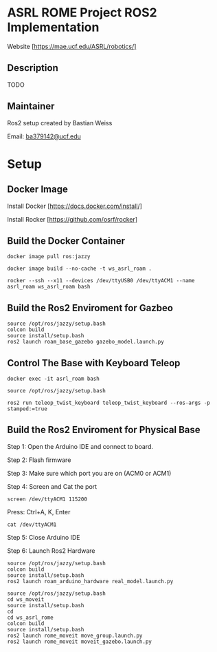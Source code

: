 # ASRL ROME Project ROS2 Implementation
Website [https://mae.ucf.edu/ASRL/robotics/]

## Description
TODO

## Maintainer
Ros2 setup created by Bastian Weiss

Email: ba379142@ucf.edu

# Setup
## Docker Image
Install Docker
[https://docs.docker.com/install/]

Install Rocker
[https://github.com/osrf/rocker]

## Build the Docker Container
```
docker image pull ros:jazzy
```
```
docker image build --no-cache -t ws_asrl_roam .
```
```
rocker --ssh --x11 --devices /dev/ttyUSB0 /dev/ttyACM1 --name asrl_roam ws_asrl_roam bash
```

## Build the Ros2 Enviroment for Gazbeo
```
source /opt/ros/jazzy/setup.bash
colcon build
source install/setup.bash
ros2 launch roam_base_gazebo gazebo_model.launch.py
```
## Control The Base with Keyboard Teleop
```
docker exec -it asrl_roam bash
```
```
source /opt/ros/jazzy/setup.bash
```
```
ros2 run teleop_twist_keyboard teleop_twist_keyboard --ros-args -p stamped:=true
```

## Build the Ros2 Enviroment for Physical Base

Step 1: Open the Arduino IDE and connect to board.

Step 2: Flash firmware

Step 3: Make sure which port you are on (ACM0 or ACM1)

Step 4: Screen and Cat the port
```
screen /dev/ttyACM1 115200
```
Press: Ctrl+A, K, Enter
```
cat /dev/ttyACM1
```
Step 5: Close Arduino IDE

Step 6: Launch Ros2 Hardware
```
source /opt/ros/jazzy/setup.bash
colcon build
source install/setup.bash
ros2 launch roam_arduino_hardware real_model.launch.py
```
```
source /opt/ros/jazzy/setup.bash
cd ws_moveit
source install/setup.bash
cd
cd ws_asrl_rome
colcon build
source install/setup.bash
ros2 launch rome_moveit move_group.launch.py
ros2 launch rome_moveit moveit_gazebo.launch.py
```

